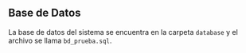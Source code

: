 ## Base de Datos

La base de datos del sistema se encuentra en la carpeta `database` y el archivo se llama `bd_prueba.sql`. 
